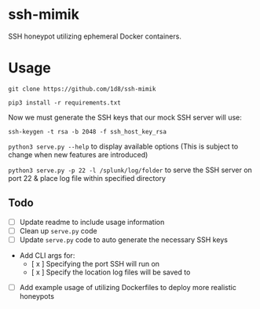 # ssh-mimik

SSH honeypot utilizing ephemeral Docker containers.

# Usage

`git clone https://github.com/1d8/ssh-mimik`

`pip3 install -r requirements.txt`

Now we must generate the SSH keys that our mock SSH server will use:

`ssh-keygen -t rsa -b 2048 -f ssh_host_key_rsa`

`python3 serve.py --help` to display available options (This is subject to change when new features are introduced)

`python3 serve.py -p 22 -l /splunk/log/folder` to serve the SSH server on port 22 & place log file within specified directory

## Todo

- [ ] Update readme to include usage information
- [ ] Clean up `serve.py` code
- [ ] Update `serve.py` code to auto generate the necessary SSH keys
- Add CLI args for: 
	- [ x ] Specifying the port SSH will run on
	- [ x ] Specify the location log files will be saved to
- [ ] Add example usage of utilizing Dockerfiles to deploy more realistic honeypots
